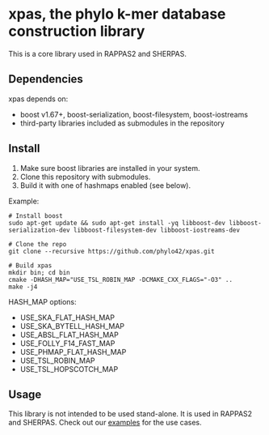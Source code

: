 # xpas, the phylo k-mer database construction library


This is a core library used in RAPPAS2 and SHERPAS.

## Dependencies
xpas depends on:
- boost v1.67+, boost-serialization, boost-filesystem, boost-iostreams
- third-party libraries included as submodules in the repository

## Install

1. Make sure boost libraries are installed in your system.
2. Clone this repository with submodules.
3. Build it with one of hashmaps enabled (see below).

Example:
```
# Install boost
sudo apt-get update && sudo apt-get install -yq libboost-dev libboost-serialization-dev libboost-filesystem-dev libboost-iostreams-dev

# Clone the repo
git clone --recursive https://github.com/phylo42/xpas.git

# Build xpas
mkdir bin; cd bin
cmake -DHASH_MAP="USE_TSL_ROBIN_MAP -DCMAKE_CXX_FLAGS="-O3" ..
make -j4
```

HASH_MAP options:
- USE_SKA_FLAT_HASH_MAP
- USE_SKA_BYTELL_HASH_MAP
- USE_ABSL_FLAT_HASH_MAP
- USE_FOLLY_F14_FAST_MAP
- USE_PHMAP_FLAT_HASH_MAP
- USE_TSL_ROBIN_MAP
- USE_TSL_HOPSCOTCH_MAP

## Usage
This library is not intended to be used stand-alone. It is used in RAPPAS2 and SHERPAS. Check out our [examples](https://github.com/phylo42/xpas/tree/master/examples) for the use cases.

